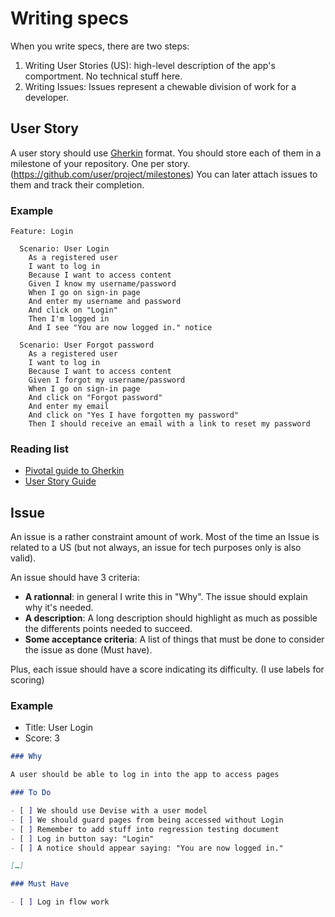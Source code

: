 # Writing specs

When you write specs, there are two steps:

1. Writing User Stories (US): high-level description of the app's comportment. No technical stuff here.
2. Writing Issues: Issues represent a chewable division of work for a developer.

## User Story

A user story should use [Gherkin](https://docs.cucumber.io/gherkin/reference/) format.
You should store each of them in a milestone of your repository. One per story. (https://github.com/user/project/milestones)
You can later attach issues to them and track their completion.

### Example

```gherkin
Feature: Login

  Scenario: User Login
    As a registered user
    I want to log in
    Because I want to access content
    Given I know my username/password
    When I go on sign-in page
    And enter my username and password
    And click on "Login"
    Then I'm logged in
    And I see "You are now logged in." notice

  Scenario: User Forgot password
    As a registered user
    I want to log in
    Because I want to access content
    Given I forgot my username/password
    When I go on sign-in page
    And click on "Forgot password"
    And enter my email
    And click on "Yes I have forgotten my password"
    Then I should receive an email with a link to reset my password
```

### Reading list

- [Pivotal guide to Gherkin](https://content.pivotal.io/blog/how-to-write-well-formed-user-stories)
- [User Story Guide](https://sobolevn.me/2019/02/engineering-guide-to-user-stories)

## Issue

An issue is a rather constraint amount of work.
Most of the time an Issue is related to a US (but not always, an issue for tech purposes only is also valid).

An issue should have 3 criteria:

- **A rationnal**: in general I write this in "Why". The issue should explain why it's needed.
- **A description**: A long description should highlight as much as possible the differents points needed to succeed.
- **Some acceptance criteria**: A list of things that must be done to consider the issue as done (Must have).

Plus, each issue should have a score indicating its difficulty. (I use labels for scoring)

### Example

- Title: User Login
- Score: 3

```markdown
### Why

A user should be able to log in into the app to access pages

### To Do

- [ ] We should use Devise with a user model
- [ ] We should guard pages from being accessed without Login
- [ ] Remember to add stuff into regression testing document
- [ ] Log in button say: "Login"
- [ ] A notice should appear saying: "You are now logged in."

[…]

### Must Have

- [ ] Log in flow work
```
